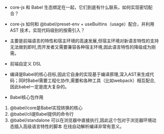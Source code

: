 * core-js 和 Babel 生态绑定在一起，它们到底有什么联系，如何实现密切配合？

* core-js 如何和 @babel/preset-env + useBuiltins（usage）配合，并利用 AST 技术，实现代码级别的按需引入？





* 主要是前端语言的特性和宿主环境的高速发展,但宿主环境对新语言特性的支持无法做到即时,而开发者又需要兼容各种宿主环境,因此语言特性的降级成为刚需。
* 前端自定义 DSL


* 编译是Babel的核心目标,因此它自身的实现基于编译原理,深入AST来生成代码；同时Babel需要工程化协作,需要和各种工具（比如webpack）相互配合,因此babel一定是庞大复杂的。

* Babel核心包作用
1. @babel/core是Babel实现转换的核心
2. @babel/cli是Babel提供的命令行
3. @babel/standalone 可以在浏览器中直接执行,因此这个包对于浏览器环境动态插入高级语言特性的脚本 在线自动解析编译非常有意义。